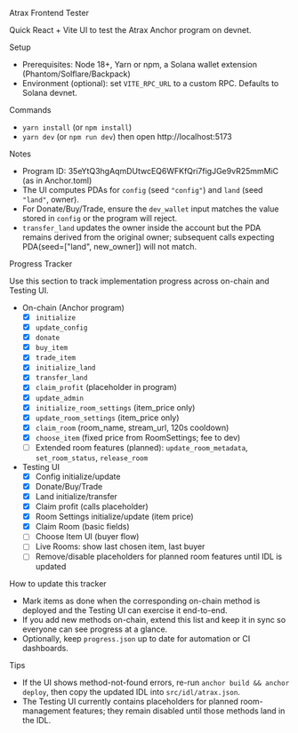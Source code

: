 Atrax Frontend Tester

Quick React + Vite UI to test the Atrax Anchor program on devnet.

Setup

- Prerequisites: Node 18+, Yarn or npm, a Solana wallet extension (Phantom/Solflare/Backpack)
- Environment (optional): set `VITE_RPC_URL` to a custom RPC. Defaults to Solana devnet.

Commands

- `yarn install` (or `npm install`)
- `yarn dev` (or `npm run dev`) then open http://localhost:5173

Notes

- Program ID: 35eYtQ3hgAqmDUtwcEQ6WFKfQri7figJGe9vR25mmMiC (as in Anchor.toml)
- The UI computes PDAs for `config` (seed `"config"`) and `land` (seed `"land"`, owner).
- For Donate/Buy/Trade, ensure the `dev_wallet` input matches the value stored in `config` or the program will reject.
- `transfer_land` updates the owner inside the account but the PDA remains derived from the original owner; subsequent calls expecting PDA(seed=["land", new_owner]) will not match.

Progress Tracker

Use this section to track implementation progress across on-chain and Testing UI.

- On-chain (Anchor program)
  - [x] `initialize`
  - [x] `update_config`
  - [x] `donate`
  - [x] `buy_item`
  - [x] `trade_item`
  - [x] `initialize_land`
  - [x] `transfer_land`
  - [x] `claim_profit` (placeholder in program)
  - [x] `update_admin`
  - [x] `initialize_room_settings` (item_price only)
  - [x] `update_room_settings` (item_price only)
  - [x] `claim_room` (room_name, stream_url, 120s cooldown)
  - [x] `choose_item` (fixed price from RoomSettings; fee to dev)
  - [ ] Extended room features (planned): `update_room_metadata`, `set_room_status`, `release_room`

- Testing UI
  - [x] Config initialize/update
  - [x] Donate/Buy/Trade
  - [x] Land initialize/transfer
  - [x] Claim profit (calls placeholder)
  - [x] Room Settings initialize/update (item price)
  - [x] Claim Room (basic fields)
  - [ ] Choose Item UI (buyer flow)
  - [ ] Live Rooms: show last chosen item, last buyer
  - [ ] Remove/disable placeholders for planned room features until IDL is updated

How to update this tracker

- Mark items as done when the corresponding on-chain method is deployed and the Testing UI can exercise it end-to-end.
- If you add new methods on-chain, extend this list and keep it in sync so everyone can see progress at a glance.
- Optionally, keep `progress.json` up to date for automation or CI dashboards.

Tips

- If the UI shows method-not-found errors, re-run `anchor build && anchor deploy`, then copy the updated IDL into `src/idl/atrax.json`.
- The Testing UI currently contains placeholders for planned room-management features; they remain disabled until those methods land in the IDL.
